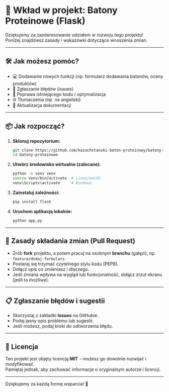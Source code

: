 # 🤝 Wkład w projekt: Batony Proteinowe (Flask)

Dziękujemy za zainteresowanie udziałem w rozwoju tego projektu!  
Poniżej znajdziesz zasady i wskazówki dotyczące wnoszenia zmian.

---

## 🛠 Jak możesz pomóc?

- 💻 Dodawanie nowych funkcji (np. formularz dodawania batonów, oceny produktów)
- 🐞 Zgłaszanie błędów (issues)
- 🧪 Poprawa istniejącego kodu / optymalizacja
- 🌐 Tłumaczenia (np. na angielski)
- 📝 Aktualizacja dokumentacji

---

## 📦 Jak rozpocząć?

1. **Sklonuj repozytorium:**

   ```bash
   git clone https://github.com/kazachstanski-baton-proteinowy/batony-proteinowe.git
   cd batony-proteinowe
   ```

2. **Utwórz środowisko wirtualne (zalecane):**

   ```bash
   python -m venv venv
   source venv/bin/activate  # Linux/macOS
   venv\Scripts\activate     # Windows
   ```

3. **Zainstaluj zależności:**

   ```bash
   pip install flask
   ```

4. **Uruchom aplikację lokalnie:**

   ```bash
   python app.py
   ```

---

## 🔁 Zasady składania zmian (Pull Request)

- Zrób **fork** projektu, a potem pracuj na osobnym **branchu** (gałęzi), np. `feature/dodaj-formularz`.
- Postaraj się trzymać czytelnego stylu kodu (PEP8).
- Dołącz opis co zmieniasz i dlaczego.
- Jeśli zmiana wpływa na wygląd lub funkcjonalność, dołącz zrzut ekranu (jeśli to możliwe).

---

## 📋 Zgłaszanie błędów i sugestii

- Skorzystaj z zakładki **Issues** na GitHubie.
- Podaj jasny opis problemu lub sugestii.
- Jeśli możesz, podaj kroki do odtworzenia błędu.

---

## 📄 Licencja

Ten projekt jest objęty licencją **MIT** – możesz go dowolnie rozwijać i modyfikować.  
Pamiętaj jednak, aby zachować informacje o oryginalnym autorze i licencji.

---

Dziękujemy za każdą formę wsparcia! 💪
